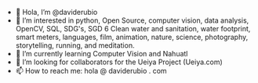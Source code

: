 - 👋 Hola, I’m @daviderubio
- 👀 I’m interested in python, Open Source, computer vision, data analysis, OpenCV, SQL, SDG's, SGD 6 Clean water and sanitation, water footprint, smart meters, languages, film, animation, nature, science, photography, storytelling, running, and meditation.
- 🌱 I’m currently learning Computer Vision and Nahuatl
- 👀 I’m looking for collaborators for the Ueiya Project (Ueiya.com)
- 📫 How to reach me: hola @ daviderubio . com

<!---
daviderubio/daviderubio is a ✨ special ✨ repository because its `README.md` (this file) appears on your GitHub profile.
You can click the Preview link to take a look at your changes.
--->
